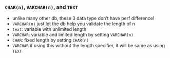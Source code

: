 

### `CHAR(n)`, `VARCHAR(n)`, and `TEXT`
- unlike many other db, these 3 data type don’t have perf difference!
- `VARCHAR(n)` just let the db help you validate the length of n
- `text`: variable with unlimited length
- `VARCHAR`: variable and limited length by setting `VARCHAR(n)`
- `CHAR`: fixed length by setting `CHAR(n)`
- `VARCHAR` if using this without the length specifier, it will be same as using `TEXT`